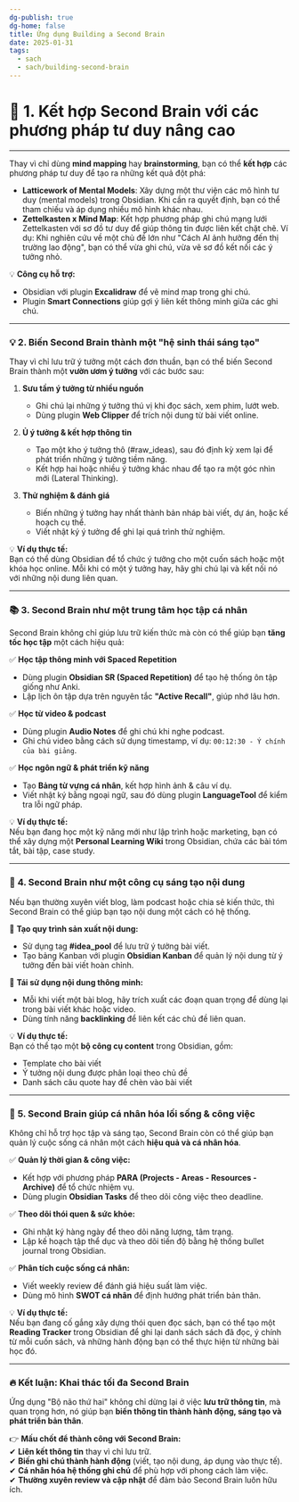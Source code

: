 ```yaml
---
dg-publish: true
dg-home: false
title: Ứng dụng Building a Second Brain
date: 2025-01-31
tags:
  - sach
  - sach/building-second-brain
---
```

# 🚀 **1. Kết hợp Second Brain với các phương pháp tư duy nâng cao**
---

Thay vì chỉ dùng **mind mapping** hay **brainstorming**, bạn có thể **kết hợp** các phương pháp tư duy để tạo ra những kết quả đột phá:

- **Latticework of Mental Models**: Xây dựng một thư viện các mô hình tư duy (mental models) trong Obsidian. Khi cần ra quyết định, bạn có thể tham chiếu và áp dụng nhiều mô hình khác nhau.
- **Zettelkasten x Mind Map**: Kết hợp phương pháp ghi chú mạng lưới Zettelkasten với sơ đồ tư duy để giúp thông tin được liên kết chặt chẽ. Ví dụ: Khi nghiên cứu về một chủ đề lớn như "Cách AI ảnh hưởng đến thị trường lao động", bạn có thể vừa ghi chú, vừa vẽ sơ đồ kết nối các ý tưởng nhỏ.

💡 **Công cụ hỗ trợ:**

- Obsidian với plugin **Excalidraw** để vẽ mind map trong ghi chú.
- Plugin **Smart Connections** giúp gợi ý liên kết thông minh giữa các ghi chú.

---

### 💡 **2. Biến Second Brain thành một "hệ sinh thái sáng tạo"**

Thay vì chỉ lưu trữ ý tưởng một cách đơn thuần, bạn có thể biến Second Brain thành một **vườn ươm ý tưởng** với các bước sau:

1. **Sưu tầm ý tưởng từ nhiều nguồn**
    
    - Ghi chú lại những ý tưởng thú vị khi đọc sách, xem phim, lướt web.
    - Dùng plugin **Web Clipper** để trích nội dung từ bài viết online.
2. **Ủ ý tưởng & kết hợp thông tin**
    
    - Tạo một kho ý tưởng thô (#raw_ideas), sau đó định kỳ xem lại để phát triển những ý tưởng tiềm năng.
    - Kết hợp hai hoặc nhiều ý tưởng khác nhau để tạo ra một góc nhìn mới (Lateral Thinking).
3. **Thử nghiệm & đánh giá**
    
    - Biến những ý tưởng hay nhất thành bản nháp bài viết, dự án, hoặc kế hoạch cụ thể.
    - Viết nhật ký ý tưởng để ghi lại quá trình thử nghiệm.

💡 **Ví dụ thực tế:**  
Bạn có thể dùng Obsidian để tổ chức ý tưởng cho một cuốn sách hoặc một khóa học online. Mỗi khi có một ý tưởng hay, hãy ghi chú lại và kết nối nó với những nội dung liên quan.

---

### 📚 **3. Second Brain như một trung tâm học tập cá nhân**

Second Brain không chỉ giúp lưu trữ kiến thức mà còn có thể giúp bạn **tăng tốc học tập** một cách hiệu quả:

✅ **Học tập thông minh với Spaced Repetition**

- Dùng plugin **Obsidian SR (Spaced Repetition)** để tạo hệ thống ôn tập giống như Anki.
- Lập lịch ôn tập dựa trên nguyên tắc **"Active Recall"**, giúp nhớ lâu hơn.

✅ **Học từ video & podcast**

- Dùng plugin **Audio Notes** để ghi chú khi nghe podcast.
- Ghi chú video bằng cách sử dụng timestamp, ví dụ: `00:12:30 - Ý chính của bài giảng`.

✅ **Học ngôn ngữ & phát triển kỹ năng**

- Tạo **Bảng từ vựng cá nhân**, kết hợp hình ảnh & câu ví dụ.
- Viết nhật ký bằng ngoại ngữ, sau đó dùng plugin **LanguageTool** để kiểm tra lỗi ngữ pháp.

💡 **Ví dụ thực tế:**  
Nếu bạn đang học một kỹ năng mới như lập trình hoặc marketing, bạn có thể xây dựng một **Personal Learning Wiki** trong Obsidian, chứa các bài tóm tắt, bài tập, case study.

---

### 🎤 **4. Second Brain như một công cụ sáng tạo nội dung**

Nếu bạn thường xuyên viết blog, làm podcast hoặc chia sẻ kiến thức, thì Second Brain có thể giúp bạn tạo nội dung một cách có hệ thống.

🔹 **Tạo quy trình sản xuất nội dung:**

- Sử dụng tag **#idea_pool** để lưu trữ ý tưởng bài viết.
- Tạo bảng Kanban với plugin **Obsidian Kanban** để quản lý nội dung từ ý tưởng đến bài viết hoàn chỉnh.

🔹 **Tái sử dụng nội dung thông minh:**

- Mỗi khi viết một bài blog, hãy trích xuất các đoạn quan trọng để dùng lại trong bài viết khác hoặc video.
- Dùng tính năng **backlinking** để liên kết các chủ đề liên quan.

💡 **Ví dụ thực tế:**  
Bạn có thể tạo một **bộ công cụ content** trong Obsidian, gồm:

- Template cho bài viết
- Ý tưởng nội dung được phân loại theo chủ đề
- Danh sách câu quote hay để chèn vào bài viết

---

### 🎯 **5. Second Brain giúp cá nhân hóa lối sống & công việc**

Không chỉ hỗ trợ học tập và sáng tạo, Second Brain còn có thể giúp bạn quản lý cuộc sống cá nhân một cách **hiệu quả và cá nhân hóa**.

✅ **Quản lý thời gian & công việc:**

- Kết hợp với phương pháp **PARA (Projects - Areas - Resources - Archive)** để tổ chức nhiệm vụ.
- Dùng plugin **Obsidian Tasks** để theo dõi công việc theo deadline.

✅ **Theo dõi thói quen & sức khỏe:**

- Ghi nhật ký hàng ngày để theo dõi năng lượng, tâm trạng.
- Lập kế hoạch tập thể dục và theo dõi tiến độ bằng hệ thống bullet journal trong Obsidian.

✅ **Phân tích cuộc sống cá nhân:**

- Viết weekly review để đánh giá hiệu suất làm việc.
- Dùng mô hình **SWOT cá nhân** để định hướng phát triển bản thân.

💡 **Ví dụ thực tế:**  
Nếu bạn đang cố gắng xây dựng thói quen đọc sách, bạn có thể tạo một **Reading Tracker** trong Obsidian để ghi lại danh sách sách đã đọc, ý chính từ mỗi cuốn sách, và những hành động bạn có thể thực hiện từ những bài học đó.

---

### 🔥 **Kết luận: Khai thác tối đa Second Brain**

Ứng dụng "Bộ não thứ hai" không chỉ dừng lại ở việc **lưu trữ thông tin**, mà quan trọng hơn, nó giúp bạn **biến thông tin thành hành động, sáng tạo và phát triển bản thân**.

👉 **Mấu chốt để thành công với Second Brain:**  
✔ **Liên kết thông tin** thay vì chỉ lưu trữ.  
✔ **Biến ghi chú thành hành động** (viết, tạo nội dung, áp dụng vào thực tế).  
✔ **Cá nhân hóa hệ thống ghi chú** để phù hợp với phong cách làm việc.  
✔ **Thường xuyên review và cập nhật** để đảm bảo Second Brain luôn hữu ích.

